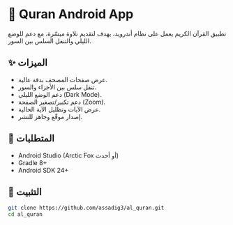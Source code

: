 # 📖 Quran Android App

تطبيق القرآن الكريم يعمل على نظام أندرويد، يهدف لتقديم تلاوة ميسّرة، مع دعم للوضع الليلي والتنقل السلس بين السور.

## ✨ الميزات

- عرض صفحات المصحف بدقة عالية.
- تنقل سلس بين الأجزاء والسور.
- دعم الوضع الليلي (Dark Mode).
- دعم تكبير/تصغير الصفحة (Zoom).
- عرض الآيات وتظليل الآية الحالية.
- إصدار موقّع وجاهز للنشر.

## 📱 المتطلبات

- Android Studio (Arctic Fox أو أحدث)
- Gradle 8+
- Android SDK 24+

## 🚀 التثبيت

```bash
git clone https://github.com/assadig3/al_quran.git
cd al_quran
